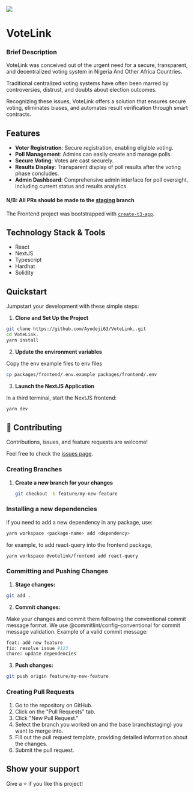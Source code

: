 <!-- PROJECT SHIELDS -->
<!--
*** I'm using markdown "reference style" links for readability.
*** Reference links are enclosed in brackets [ ] instead of parentheses ( ).
*** See the bottom of this document for the declaration of the reference variables
*** for contributors-url, forks-url, etc. This is an optional, concise syntax you may use.
*** https://www.markdownguide.org/basic-syntax/#reference-style-links
-->

![](https://img.shields.io/badge/Hackathon-blueviolet)

# VoteLink

### Brief Description

VoteLink was conceived out of the urgent need for a secure, transparent, and decentralized voting system in Nigeria And Other Africa Countries.

Traditional centralized voting systems have often been marred by controversies, distrust, and doubts about election outcomes.

Recognizing these issues, VoteLink offers a solution that ensures secure voting, eliminates biases, and automates result verification through smart contracts.

## Features

- **Voter Registration**: Secure registration, enabling eligible voting.
- **Poll Management**: Admins can easily create and manage polls.
- **Secure Voting**: Votes are cast securely.
- **Results Display**: Transparent display of poll results after the voting phase concludes.
- **Admin Dashboard**: Comprehensive admin interface for poll oversight, including current status and results analytics.

#### **N/B**: All PRs should be made to the [staging](https://github.com/Ayodeji63/VoteLink./tree/staging) branch

The Frontend project was bootstrapped with [`create-t3-app`](https://create.t3.gg/).

## Technology Stack & Tools

- React
- NextJS
- Typescript
- Hardhat
- Solidity

## Quickstart

Jumpstart your development with these simple steps:

1. **Clone and Set Up the Project**

```bash
git clone https://github.com/Ayodeji63/VoteLink..git
cd VoteLink.
yarn install
```

2. **Update the environment variables**

Copy the env example files to env files

```bash
cp packages/frontend/.env.example packages/frontend/.env
```

3. **Launch the NextJS Application**

In a third terminal, start the NextJS frontend:

```bash
yarn dev
```

## 🤝 Contributing

Contributions, issues, and feature requests are welcome!

Feel free to check the [issues page](../../issues/).

### Creating Branches

1. **Create a new branch for your changes**

   ```bash
   git checkout -b feature/my-new-feature
   ```

### Installing a new dependencies

if you need to add a new dependency in any package, use:

```bash
yarn workspace <package-name> add <dependency>
```

for example, to add react-query into the frontend package,

```bash
yarn workspace @votelink/frontend add react-query
```

### Committing and Pushing Changes

1. **Stage changes:**

```bash
git add .
```
2. **Commit changes:**

Make your changes and commit them following the conventional commit message format. We use @commitlint/config-conventional for commit message validation. Example of a valid commit message:

   ```bash
   feat: add new feature
   fix: resolve issue #123
   chore: update dependencies
   ```
3. **Push changes:**
```bash
git push origin feature/my-new-feature

```

### Creating Pull Requests
1. Go to the repository on GitHub.
2. Click on the "Pull Requests" tab.
3. Click "New Pull Request."
4. Select the branch you worked on and the base branch(staging) you want to merge into.
5. Fill out the pull request template, providing detailed information about the changes.
6. Submit the pull request.

## Show your support

Give a ⭐ if you like this project!
